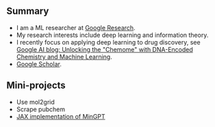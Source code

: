 ## Summary

*   I am a ML researcher at [Google Research](https://research.google/people/107672/).
*   My research interests include deep learning and information theory. 
*   I recently focus on applying deep learning to drug discovery, see [Google AI blog: Unlocking the "Chemome" with DNA-Encoded Chemistry and Machine Learning](https://ai.googleblog.com/2020/06/unlocking-chemome-with-dna-encoded.html).
*   [Google Scholar](https://scholar.google.com/citations?user=kGx-ZZ8AAAAJ&hl=en).

## Mini-projects

* Use mol2grid
* Scrape pubchem
* [JAX implementation of MinGPT]((https://github.com/imxj/imxj.github.io/blob/master/colabs/llms/jax_gpt_dev_gpt.ipynb)) 
